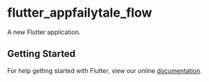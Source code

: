 # flutter_appfailytale_flow

A new Flutter application.

## Getting Started

For help getting started with Flutter, view our online
[documentation](https://flutter.io/).
